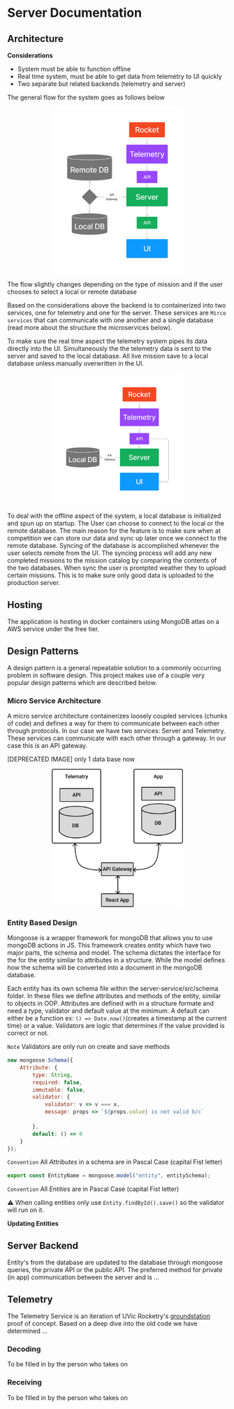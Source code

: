 # Server Documentation

## Architecture

**Considerations** 

- System must be able to function offline
- Real time system, must be able to get data from telemetry to UI quickly 
- Two separate but related backends (telemetry and server)

The general flow for the system goes as follows below

<p align="center">
<img src="./assets/system-flow-diagram-1.png" width="300"/>
</p>

The flow slightly changes depending on the type of mission and if the user chooses to select a local or remote database

Based on the considerations above the backend is to containerized into two services, one for telemetry and one for the server. These services are `Mirco services` that can communicate with one another and a single database (read more about the structure the microservices below). 

To make sure the real time aspect the telemetry system pipes its data directly into the UI. Simultaneously the the telemetry data is sent to the server and saved to the local database. All live mission save to a local database unless manually overwritten in the UI.
<p align="center">
<img src="./assets/system-flow-diagram.png" width="300"/>
</p>
To deal with the offline aspect of the system, a local database is initialized and spun up on startup. The User can choose to connect to the local or the remote database. The main reason for the feature is to make sure when at competition we can store our data and sync up later once we connect to the remote database. Syncing of the database is accomplished whenever the user selects remote from the UI. The syncing process will add any new completed missions to the mission catalog by comparing the contents of the two databases. When sync the user is prompted weather they to upload certain missions. This is to make sure only good data is uploaded to the production server.


## Hosting

The application is hosting in docker containers using MongoDB atlas on a AWS service under the free tier. 

## Design Patterns

A design pattern is a general repeatable solution to a commonly occurring problem in software design. This project makes use of a couple very popular design patterns which are described below.

### Micro Service Architecture

A micro service architecture containerizes loosely coupled services (chunks of code) and defines a way for them to communicate between each other through protocols. In our case we have two services: Server and Telemetry. These services can communicate with each other through a gateway. In our case this is an API gateway.

[DEPRECATED IMAGE] only 1 data base now
<p align="center">
<img src="./assets/mirco-services-diagram.png" width="300"/>
</p>

### Entity Based Design

Mongoose is a wrapper framework for mongoDB that allows you to use mongoDB actions in JS. This framework creates entity which have two major parts, the schema and model. The schema dictates the interface for the for the entity similar to attributes in a structure. While the model defines how the schema will be converted into a document in the mongoDB database.

Each entity has its own schema file within the server-service/src/schema folder. In these files we define attributes and methods of the entity, similar to objects in OOP. Attributes are defined  with in a structure formate and need a type, validator and default value at the minimum. A default can either be a function ex: `() => Date.now()`(creates a timestamp at the current time) or a value. Validators are logic that determines if the value provided is correct or not. 

`Note` Validators are only run on create and save methods

```js
new mongoose.Schema({ 
    Attribute: { 
        type: String, 
        required: false,
        immutable: false,
        validator: {
            validator: v => v === x, 
            message: props => `${props.value} is not valid b/c`

        },
        default: () => 0
    }
});
```
`Convention`  All _Attributes_ in a schema are in Pascal Case (capital Fist letter)

```js
export const EntityName = mongoose.model("entity", entitySchema);
```
`Convention`  All _Entities_ are in Pascal Case (capital Fist letter)

⚠️ When calling entities only use `Entity.findById().save()` so the validator will run on it. 

**Updating Entities**

## Server Backend

Entity's from the database are updated to the database through mongoose queries, the private API or the public API. The preferred method for private (in app) communication between the server and is ...

## Telemetry

The Telemetry Service is an iteration of UVic Rocketry's [groundstation](https://github.com/UVicRocketry/groundstation) proof of concept. Based on a deep dive into the old code we have determined ...

### Decoding 

To be filled in by the person who takes on

### Receiving

To be filled in by the person who takes on 
